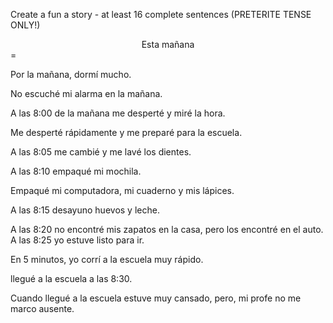 Create a fun a story - at least 16 complete sentences (PRETERITE TENSE ONLY!)

<center> Esta mañana </center>
=

Por la mañana, dormí mucho.

No escuché mi alarma en la mañana.

A las 8:00 de la mañana me desperté y miré la hora.

Me desperté rápidamente y me preparé para la escuela.

A las 8:05 me cambié y me lavé los dientes.

A las 8:10 empaqué mi mochila.

Empaqué mi computadora, mi cuaderno y mis lápices.

A las 8:15 desayuno huevos y leche.

A las 8:20 no encontré mis zapatos en la casa, pero los encontré en el 
auto.
A las 8:25 yo estuve listo para ir.

En 5 minutos, yo corrí a la escuela muy rápido.

llegué a la escuela a las 8:30.

Cuando llegué a la escuela estuve muy cansado, pero, mi profe no me marco ausente.